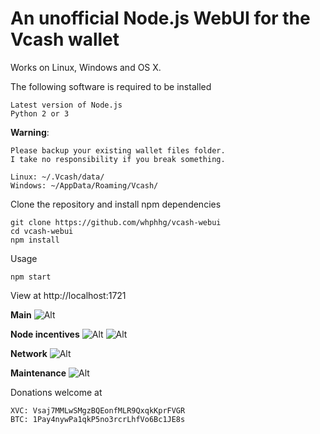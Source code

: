 # An unofficial Node.js WebUI for the Vcash wallet

Works on Linux, Windows and OS X.

The following software is required to be installed
```
Latest version of Node.js
Python 2 or 3
```

**Warning**:
```
Please backup your existing wallet files folder.
I take no responsibility if you break something.

Linux: ~/.Vcash/data/
Windows: ~/AppData/Roaming/Vcash/
```


Clone the repository and install npm dependencies
```
git clone https://github.com/whphhg/vcash-webui
cd vcash-webui
npm install
```

Usage
```
npm start
```

View at http://localhost:1721



**Main**
![Alt](http://i.imgur.com/4kFiggk.png)

**Node incentives**
![Alt](http://i.imgur.com/YXoOAzX.png)
![Alt](http://i.imgur.com/Eudv5q1.png)

**Network**
![Alt](http://i.imgur.com/MbjMdm3.jpg)

**Maintenance**
![Alt](http://i.imgur.com/NQacsDM.png)

Donations welcome at
```
XVC: Vsaj7MMLwSMgzBQEonfMLR9QxqkKprFVGR
BTC: 1Pay4nywPa1qkP5no3rcrLhfVo6Bc1JE8s
```
